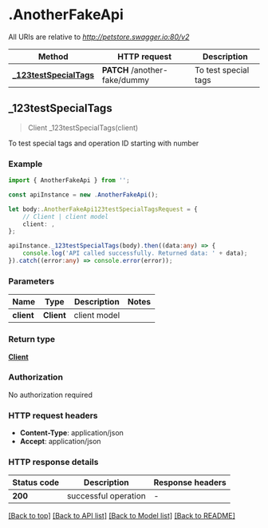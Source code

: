 # .AnotherFakeApi

All URIs are relative to *http://petstore.swagger.io:80/v2*

Method | HTTP request | Description
------------- | ------------- | -------------
[**_123testSpecialTags**](AnotherFakeApi.md#_123testspecialtags) | **PATCH** /another-fake/dummy | To test special tags


## **_123testSpecialTags**
> Client _123testSpecialTags(client)

To test special tags and operation ID starting with number

### Example


```typescript
import { AnotherFakeApi } from '';

const apiInstance = new .AnotherFakeApi();

let body:.AnotherFakeApi123testSpecialTagsRequest = {
    // Client | client model
    client: ,
};

apiInstance._123testSpecialTags(body).then((data:any) => {
    console.log('API called successfully. Returned data: ' + data);
}).catch((error:any) => console.error(error));
```


### Parameters

Name | Type | Description  | Notes
------------- | ------------- | ------------- | -------------
 **client** | **Client**| client model |


### Return type

[**Client**](Client.md)

### Authorization

No authorization required

### HTTP request headers

- **Content-Type**: application/json
- **Accept**: application/json


### HTTP response details
| Status code | Description | Response headers |
|-------------|-------------|------------------|
**200** | successful operation |  -  |

[[Back to top]](#) [[Back to API list]](README.md#documentation-for-api-endpoints) [[Back to Model list]](README.md#documentation-for-models) [[Back to README]](README.md)


